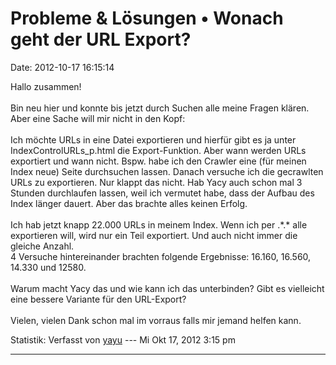 Probleme & Lösungen • Wonach geht der URL Export?
=================================================

Date: 2012-10-17 16:15:14

Hallo zusammen!\
\
Bin neu hier und konnte bis jetzt durch Suchen alle meine Fragen klären.
Aber eine Sache will mir nicht in den Kopf:\
\
Ich möchte URLs in eine Datei exportieren und hierfür gibt es ja unter
IndexControlURLs\_p.html die Export-Funktion. Aber wann werden URLs
exportiert und wann nicht. Bspw. habe ich den Crawler eine (für meinen
Index neue) Seite durchsuchen lassen. Danach versuche ich die gecrawlten
URLs zu exportieren. Nur klappt das nicht. Hab Yacy auch schon mal 3
Stunden durchlaufen lassen, weil ich vermutet habe, dass der Aufbau des
Index länger dauert. Aber das brachte alles keinen Erfolg.\
\
Ich hab jetzt knapp 22.000 URLs in meinem Index. Wenn ich per .\*.\*
alle exportieren will, wird nur ein Teil exportiert. Und auch nicht
immer die gleiche Anzahl.\
4 Versuche hintereinander brachten folgende Ergebnisse: 16.160, 16.560,
14.330 und 12580.\
\
Warum macht Yacy das und wie kann ich das unterbinden? Gibt es
vielleicht eine bessere Variante für den URL-Export?\
\
Vielen, vielen Dank schon mal im vorraus falls mir jemand helfen kann.

Statistik: Verfasst von
[yayu](http://forum.yacy-websuche.de/memberlist.php?mode=viewprofile&u=8836)
--- Mi Okt 17, 2012 3:15 pm

------------------------------------------------------------------------
